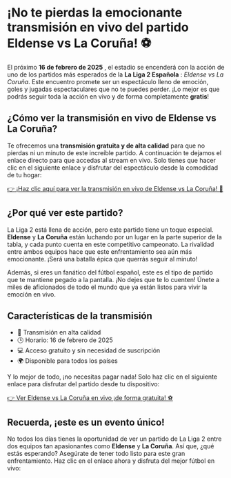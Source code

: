 # ¡No te pierdas la emocionante transmisión en vivo del partido Eldense vs La Coruña! ⚽

El próximo **16 de febrero de 2025** , el estadio se encenderá con la acción de uno de los partidos más esperados de la **La Liga 2 Española** : _Eldense vs La Coruña_. Este encuentro promete ser un espectáculo lleno de emoción, goles y jugadas espectaculares que no te puedes perder. ¡Lo mejor es que podrás seguir toda la acción en vivo y de forma completamente **gratis**!

## ¿Cómo ver la transmisión en vivo de Eldense vs La Coruña?

Te ofrecemos una **transmisión gratuita y de alta calidad** para que no pierdas ni un minuto de este increíble partido. A continuación te dejamos el enlace directo para que accedas al stream en vivo. Solo tienes que hacer clic en el siguiente enlace y disfrutar del espectáculo desde la comodidad de tu hogar:

[👉 ¡Haz clic aquí para ver la transmisión en vivo de Eldense vs La Coruña! 🎥](https://tinyurl.com/livestreamfreeo?st=Eldense+vs+La+Coruna&si=ghc)

## ¿Por qué ver este partido?

La Liga 2 está llena de acción, pero este partido tiene un toque especial. **Eldense** y **La Coruña** están luchando por un lugar en la parte superior de la tabla, y cada punto cuenta en este competitivo campeonato. La rivalidad entre ambos equipos hace que este enfrentamiento sea aún más emocionante. ¡Será una batalla épica que querrás seguir al minuto!

Además, si eres un fanático del fútbol español, este es el tipo de partido que te mantiene pegado a la pantalla. ¡No dejes que te lo cuenten! Únete a miles de aficionados de todo el mundo que ya están listos para vivir la emoción en vivo.

## Características de la transmisión

- 🎥 Transmisión en alta calidad
- 🕒 Horario: 16 de febrero de 2025
- 💻 Acceso gratuito y sin necesidad de suscripción
- 🌍 Disponible para todos los países

Y lo mejor de todo, ¡no necesitas pagar nada! Solo haz clic en el siguiente enlace para disfrutar del partido desde tu dispositivo:

[👉 Ver Eldense vs La Coruña en vivo ¡de forma gratuita! ⚽](https://tinyurl.com/livestreamfreeo?st=Eldense+vs+La+Coruna&si=ghc)

## Recuerda, ¡este es un evento único!

No todos los días tienes la oportunidad de ver un partido de La Liga 2 entre dos equipos tan apasionantes como **Eldense** y **La Coruña**. Así que, ¿qué estás esperando? Asegúrate de tener todo listo para este gran enfrentamiento. Haz clic en el enlace ahora y disfruta del mejor fútbol en vivo:
